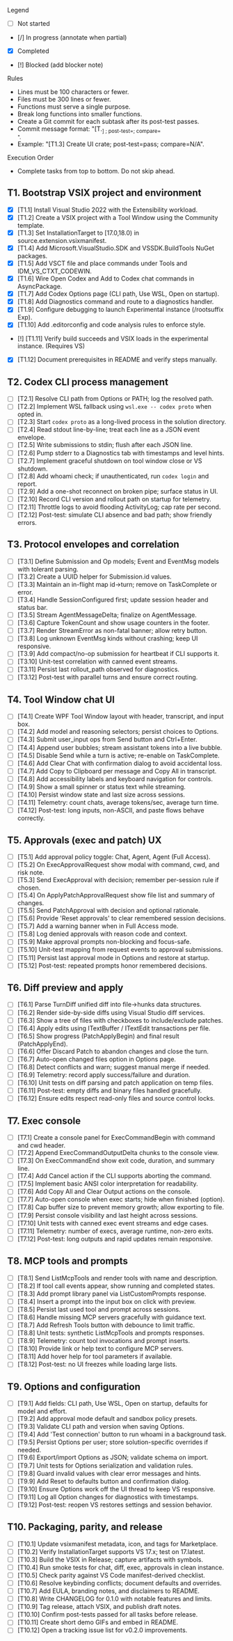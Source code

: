 Legend
- [ ] Not started
- [/] In progress (annotate when partial)
- [x] Completed
- [!] Blocked (add blocker note)

Rules
- Lines must be 100 characters or fewer.
- Files must be 300 lines or fewer.
- Functions must serve a single purpose.
- Break long functions into smaller functions.
- Create a Git commit for each subtask after its post-test passes.
- Commit message format: "[T<task>.<sub>] <short>; post-test=<pass>; compare=<summary>".
- Example: "[T1.3] Create UI crate; post-test=pass; compare=N/A".

Execution Order
- Complete tasks from top to bottom. Do not skip ahead.

## T1. Bootstrap VSIX project and environment
- [x] [T1.1] Install Visual Studio 2022 with the Extensibility workload.
- [x] [T1.2] Create a VSIX project with a Tool Window using the Community template.
- [x] [T1.3] Set InstallationTarget to [17.0,18.0) in source.extension.vsixmanifest.
- [x] [T1.4] Add Microsoft.VisualStudio.SDK and VSSDK.BuildTools NuGet packages.
- [x] [T1.5] Add VSCT file and place commands under Tools and IDM_VS_CTXT_CODEWIN.
- [x] [T1.6] Wire Open Codex and Add to Codex chat commands in AsyncPackage.
- [x] [T1.7] Add Codex Options page (CLI path, Use WSL, Open on startup).
- [x] [T1.8] Add Diagnostics command and route to a diagnostics handler.
- [x] [T1.9] Configure debugging to launch Experimental instance (/rootsuffix Exp).
- [x] [T1.10] Add .editorconfig and code analysis rules to enforce style.
- [!] [T1.11] Verify build succeeds and VSIX loads in the experimental instance. (Requires VS)
- [x] [T1.12] Document prerequisites in README and verify steps manually.

## T2. Codex CLI process management
- [ ] [T2.1] Resolve CLI path from Options or PATH; log the resolved path.
- [ ] [T2.2] Implement WSL fallback using `wsl.exe -- codex proto` when opted in.
- [ ] [T2.3] Start `codex proto` as a long-lived process in the solution directory.
- [ ] [T2.4] Read stdout line-by-line; treat each line as a JSON event envelope.
- [ ] [T2.5] Write submissions to stdin; flush after each JSON line.
- [ ] [T2.6] Pump stderr to a Diagnostics tab with timestamps and level hints.
- [ ] [T2.7] Implement graceful shutdown on tool window close or VS shutdown.
- [ ] [T2.8] Add whoami check; if unauthenticated, run `codex login` and report.
- [ ] [T2.9] Add a one-shot reconnect on broken pipe; surface status in UI.
- [ ] [T2.10] Record CLI version and rollout path on startup for telemetry.
- [ ] [T2.11] Throttle logs to avoid flooding ActivityLog; cap rate per second.
- [ ] [T2.12] Post-test: simulate CLI absence and bad path; show friendly errors.

## T3. Protocol envelopes and correlation
- [ ] [T3.1] Define Submission and Op models; Event and EventMsg models with tolerant parsing.
- [ ] [T3.2] Create a UUID helper for Submission.id values.
- [ ] [T3.3] Maintain an in-flight map id→turn; remove on TaskComplete or error.
- [ ] [T3.4] Handle SessionConfigured first; update session header and status bar.
- [ ] [T3.5] Stream AgentMessageDelta; finalize on AgentMessage.
- [ ] [T3.6] Capture TokenCount and show usage counters in the footer.
- [ ] [T3.7] Render StreamError as non-fatal banner; allow retry button.
- [ ] [T3.8] Log unknown EventMsg kinds without crashing; keep UI responsive.
- [ ] [T3.9] Add compact/no-op submission for heartbeat if CLI supports it.
- [ ] [T3.10] Unit-test correlation with canned event streams.
- [ ] [T3.11] Persist last rollout_path observed for diagnostics.
- [ ] [T3.12] Post-test with parallel turns and ensure correct routing.

## T4. Tool Window chat UI
- [ ] [T4.1] Create WPF Tool Window layout with header, transcript, and input box.
- [ ] [T4.2] Add model and reasoning selectors; persist choices to Options.
- [ ] [T4.3] Submit user_input ops from Send button and Ctrl+Enter.
- [ ] [T4.4] Append user bubbles; stream assistant tokens into a live bubble.
- [ ] [T4.5] Disable Send while a turn is active; re-enable on TaskComplete.
- [ ] [T4.6] Add Clear Chat with confirmation dialog to avoid accidental loss.
- [ ] [T4.7] Add Copy to Clipboard per message and Copy All in transcript.
- [ ] [T4.8] Add accessibility labels and keyboard navigation for controls.
- [ ] [T4.9] Show a small spinner or status text while streaming.
- [ ] [T4.10] Persist window state and last size across sessions.
- [ ] [T4.11] Telemetry: count chats, average tokens/sec, average turn time.
- [ ] [T4.12] Post-test: long inputs, non-ASCII, and paste flows behave correctly.

## T5. Approvals (exec and patch) UX
- [ ] [T5.1] Add approval policy toggle: Chat, Agent, Agent (Full Access).
- [ ] [T5.2] On ExecApprovalRequest show modal with command, cwd, and risk note.
- [ ] [T5.3] Send ExecApproval with decision; remember per-session rule if chosen.
- [ ] [T5.4] On ApplyPatchApprovalRequest show file list and summary of changes.
- [ ] [T5.5] Send PatchApproval with decision and optional rationale.
- [ ] [T5.6] Provide 'Reset approvals' to clear remembered session decisions.
- [ ] [T5.7] Add a warning banner when in Full Access mode.
- [ ] [T5.8] Log denied approvals with reason code and context.
- [ ] [T5.9] Make approval prompts non-blocking and focus-safe.
- [ ] [T5.10] Unit-test mapping from request events to approval submissions.
- [ ] [T5.11] Persist last approval mode in Options and restore at startup.
- [ ] [T5.12] Post-test: repeated prompts honor remembered decisions.

## T6. Diff preview and apply
- [ ] [T6.1] Parse TurnDiff unified diff into file→hunks data structures.
- [ ] [T6.2] Render side-by-side diffs using Visual Studio diff services.
- [ ] [T6.3] Show a tree of files with checkboxes to include/exclude patches.
- [ ] [T6.4] Apply edits using ITextBuffer / ITextEdit transactions per file.
- [ ] [T6.5] Show progress (PatchApplyBegin) and final result (PatchApplyEnd).
- [ ] [T6.6] Offer Discard Patch to abandon changes and close the turn.
- [ ] [T6.7] Auto-open changed files option in Options page.
- [ ] [T6.8] Detect conflicts and warn; suggest manual merge if needed.
- [ ] [T6.9] Telemetry: record apply success/failure and duration.
- [ ] [T6.10] Unit tests on diff parsing and patch application on temp files.
- [ ] [T6.11] Post-test: empty diffs and binary files handled gracefully.
- [ ] [T6.12] Ensure edits respect read-only files and source control locks.

## T7. Exec console
- [ ] [T7.1] Create a console panel for ExecCommandBegin with command and cwd header.
- [ ] [T7.2] Append ExecCommandOutputDelta chunks to the console view.
- [ ] [T7.3] On ExecCommandEnd show exit code, duration, and summary line.
- [ ] [T7.4] Add Cancel action if the CLI supports aborting the command.
- [ ] [T7.5] Implement basic ANSI color interpretation for readability.
- [ ] [T7.6] Add Copy All and Clear Output actions on the console.
- [ ] [T7.7] Auto-open console when exec starts; hide when finished (option).
- [ ] [T7.8] Cap buffer size to prevent memory growth; allow exporting to file.
- [ ] [T7.9] Persist console visibility and last height across sessions.
- [ ] [T7.10] Unit tests with canned exec event streams and edge cases.
- [ ] [T7.11] Telemetry: number of execs, average runtime, non-zero exits.
- [ ] [T7.12] Post-test: long outputs and rapid updates remain responsive.

## T8. MCP tools and prompts
- [ ] [T8.1] Send ListMcpTools and render tools with name and description.
- [ ] [T8.2] If tool call events appear, show running and completed states.
- [ ] [T8.3] Add prompt library panel via ListCustomPrompts response.
- [ ] [T8.4] Insert a prompt into the input box on click with preview.
- [ ] [T8.5] Persist last used tool and prompt across sessions.
- [ ] [T8.6] Handle missing MCP servers gracefully with guidance text.
- [ ] [T8.7] Add Refresh Tools button with debounce to limit traffic.
- [ ] [T8.8] Unit tests: synthetic ListMcpTools and prompts responses.
- [ ] [T8.9] Telemetry: count tool invocations and prompt inserts.
- [ ] [T8.10] Provide link or help text to configure MCP servers.
- [ ] [T8.11] Add hover help for tool parameters if available.
- [ ] [T8.12] Post-test: no UI freezes while loading large lists.

## T9. Options and configuration
- [ ] [T9.1] Add fields: CLI path, Use WSL, Open on startup, defaults for model and effort.
- [ ] [T9.2] Add approval mode default and sandbox policy presets.
- [ ] [T9.3] Validate CLI path and version when saving Options.
- [ ] [T9.4] Add 'Test connection' button to run whoami in a background task.
- [ ] [T9.5] Persist Options per user; store solution-specific overrides if needed.
- [ ] [T9.6] Export/import Options as JSON; validate schema on import.
- [ ] [T9.7] Unit tests for Options serialization and validation rules.
- [ ] [T9.8] Guard invalid values with clear error messages and hints.
- [ ] [T9.9] Add Reset to defaults button and confirmation dialog.
- [ ] [T9.10] Ensure Options work off the UI thread to keep VS responsive.
- [ ] [T9.11] Log all Option changes for diagnostics with timestamps.
- [ ] [T9.12] Post-test: reopen VS restores settings and session behavior.

## T10. Packaging, parity, and release
- [ ] [T10.1] Update vsixmanifest metadata, icon, and tags for Marketplace.
- [ ] [T10.2] Verify InstallationTarget supports VS 17.x; test on 17.latest.
- [ ] [T10.3] Build the VSIX in Release; capture artifacts with symbols.
- [ ] [T10.4] Run smoke tests for chat, diff, exec, approvals in clean instance.
- [ ] [T10.5] Check parity against VS Code manifest-derived checklist.
- [ ] [T10.6] Resolve keybinding conflicts; document defaults and overrides.
- [ ] [T10.7] Add EULA, branding notes, and disclaimers to README.
- [ ] [T10.8] Write CHANGELOG for 0.1.0 with notable features and limits.
- [ ] [T10.9] Tag release, attach VSIX, and publish draft notes.
- [ ] [T10.10] Confirm post-tests passed for all tasks before release.
- [ ] [T10.11] Create short demo GIFs and embed in README.
- [ ] [T10.12] Open a tracking issue list for v0.2.0 improvements.
